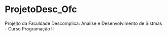# ProjetoDesc_Ofc
Projejto da Faculdade Descomplica: Analise e Desenvolvimento de Sistmas - Curso Programação II 
